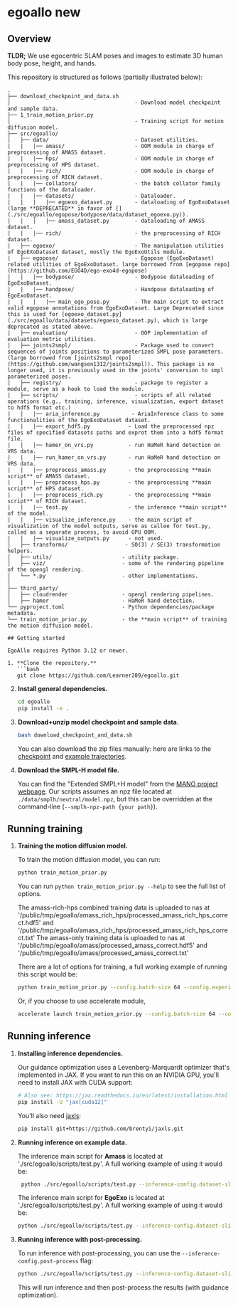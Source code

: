 # egoallo new

## Overview

**TLDR;** We use egocentric SLAM poses and images to estimate 3D human body pose,
height, and hands.

This repository is structured as follows (partially illustrated below):

````
.
├── download_checkpoint_and_data.sh
│                            			- Download model checkpoint and sample data.
├── 1_train_motion_prior.py
│                            			- Training script for motion diffusion model.
├── src/egoallo/
│   ├── data/                			- Dataset utilities.
| 	|	|── amass/           			- OOM module in charge of preprocessing of AMASS dataset.
| 	|	|── hps/             			- OOM module in charge of preprocessing of HPS dataset.
| 	|	|── rich/            			- OOM module in charge of preprocessing of RICH dataset.
| 	|	|── collators/       			- the batch collator family functions of the dataloader.
| 	|	|── datasets/        			- Dataloader.
| 	| 	|	|── egoexo_dataset.py       - dataloading of EgoExoDataset (large **DEPRECATED** in favor of [](./src/egoallo/egopose/bodypose/data/dataset_egoexo.py)).
| 	| 	|	|── amass_dataset.py        - dataloading of AMASS dataset.
| 	|	|── rich/            			- the preprocessing of RICH dataset.
| 	├── egoexo/              			- The manipulation utilities of EgoEXoDataset dataset, mostly the EgoExoUtils module.
| 	├── egopose/             			- Egopose (EgoExoDataset) related utilities of EgoExoDataset. large borrowed from [egopose repo](https://github.com/EGO4D/ego-exo4d-egopose)
| 	|	|── bodypose/       			- Bodypose dataloading of EgoExoDataset.
| 	|	|── handpose/       			- Handpose dataloading of EgoExoDataset.
| 	| 	|	|── main_ego_pose.py        - The main script to extract valid egopose annotations from EgoExoDataset. Large Deprecated since this is used for [egoexo_dataset.py](./src/egoallo/data/datasets/egoexo_dataset.py), which is large deprecated as stated above.
| 	├── evaluation/          			- OOP implementation of evaluation metric utilities.
| 	├── joints2smpl/         			- Package used to convert sequences of joints positions to parameterized SMPL pose parameters. (large borrowed from [joints2smpl repo](https://github.com/wangsen1312/joints2smpl)). This package is no longer used, it is previously used in the joints' conversion to smpl parameterized poses.
| 	├── registry/            			- package to register a module, serve as a hook to load the module.
| 	├── scripts/             			- scripts of all related operations (e.g., training, inference, visualization, export dataset to hdf5 format etc.)
| 	|	|── aria_inference.py          - AriaInference class to some functionalities of the EgoExoDataset dataset.
| 	|	|── export_hdf5.py            - Load the preprocessed npz files of specified datasets paths and exprot them into a hdf5 format file.
| 	|	|── hamer_on_vrs.py           - run HaMeR hand detection on VRS data.
| 	|	|── run_hamer_on_vrs.py       - run HaMeR hand detection on VRS data.
| 	|	|── preprocess_amass.py       - the preprocessing **main script** of AMASS dataset.
| 	|	|── preprocess_hps.py         - the preprocessing **main script** of HPS dataset.
| 	|	|── preprocess_rich.py        - the preprocessing **main script** of RICH dataset.
| 	|	|── test.py                   - the inference **main script** of the model.
| 	|	|── visualize_inference.py    - the main script of visualization of the model outputs, serve as callee for test.py, called as a separate process, to avoid GPU OOM.
| 	|	|── visualize_outputs.py      - not used.
│   ├── transforms/                  - SO(3) / SE(3) transformation helpers.
│   ├── utils/                      - utility package.
│   ├── viz/                        - some of the rendering pipeline of the opengl rendering.
│   └── *.py                        - other implementations.
│
├── third_party/
│   ├── cloudrender                 - opengl rendering pipelines.
│   ├── hamer                       - HaMeR hand detection.
└── pyproject.toml                  - Python dependencies/package metadata.
└── train_motion_prior.py           - the **main script** of training the motion diffusion model.

## Getting started

EgoAllo requires Python 3.12 or newer.

1. **Clone the repository.**
   ```bash
   git clone https://github.com/Learner209/egoallo.git
````

2. **Install general dependencies.**
   ```bash
   cd egoallo
   pip install -e .
   ```
3. **Download+unzip model checkpoint and sample data.**

   ```bash
   bash download_checkpoint_and_data.sh
   ```

   You can also download the zip files manually: here are links to the
   [checkpoint](https://drive.google.com/file/d/14bDkWixFgo3U6dgyrCRmLoXSsXkrDA2w/view?usp=drive_link)
   and
   [example trajectories](https://drive.google.com/file/d/14zQ95NYxL4XIT7KIlFgAYTPCRITWxQqu/view?usp=drive_link).

4. **Download the SMPL-H model file.**

   You can find the "Extended SMPL+H model" from the
   [MANO project webpage](https://mano.is.tue.mpg.de/). Our scripts assumes an npz file
   located at `./data/smplh/neutral/model.npz`, but this can be overridden at the
   command-line (`--smplh-npz-path {your path}`).

## Running training

1. **Training the motion diffusion model.**

   To train the motion diffusion model, you can run:

   ```bash
   python train_motion_prior.py
   ```

   You can run `python train_motion_prior.py --help` to see the full list of options.

   The amass-rich-hps combined training data is uploaded to nas at
   '/public/tmp/egoallo/amass_rich_hps/processed_amass_rich_hps_correct.hdf5' and
   '/public/tmp/egoallo/amass_rich_hps/processed_amass_rich_hps_correct.txt' The
   amass-only training data is uploaded to nas at
   '/public/tmp/egoallo/amass/processed_amass_correct.hdf5' and
   '/public/tmp/egoallo/amass/processed_amass_correct.txt'

   There are a lot of options for training, a full working example of running this
   script would be:

   ```bash
   python train_motion_prior.py --config.batch-size 64 --config.experiment-name <your-experiment-name> --config.learning-rate 1e-4 --config.dataset-hdf5-path <your-hdf5-path> --config.dataset-files-path <your-txt-path> --config.mask_ratio 0.9 --config.splits train val --config.joint_cond_mode "absrel" --config.use_fourier_in_masked_joints --config.random_sample_mask_ratio --config.data_collate_fn "TensorOnlyDataclassBatchCollator" --config.subseq_len 128
   ```

   Or, if you choose to use accelerate module,

   ```bash
   accelerate launch train_motion_prior.py --config.batch-size 64 --config.experiment-name <your-experiment-name> --config.learning-rate 1e-4 --config.dataset-hdf5-path <your-hdf5-path> --config.dataset-files-path <your-txt-path> --config.mask_ratio 0.9 --config.splits train val --config.joint_cond_mode "absrel" --config.use_fourier_in_masked_joints --config.random_sample_mask_ratio --config.data_collate_fn "TensorOnlyDataclassBatchCollator" --config.subseq_len 128
   ```

## Running inference

1. **Installing inference dependencies.**

   Our guidance optimization uses a Levenberg-Marquardt optimizer that's implemented in
   JAX. If you want to run this on an NVIDIA GPU, you'll need to install JAX with CUDA
   support:

   ```bash
   # Also see: https://jax.readthedocs.io/en/latest/installation.html
   pip install -U "jax[cuda12]"
   ```

   You'll also need [jaxls](https://github.com/brentyi/jaxls):

   ```bash
   pip install git+https://github.com/brentyi/jaxls.git
   ```

2. **Running inference on example data.**

   The inference main script for **Amass** is located at
   './src/egoallo/scripts/test.py'. A full working example of using it would be:

   ```bash
    python ./src/egoallo/scripts/test.py --inference-config.dataset-slice-strategy full_sequence --inference-config.splits test --inference-config.checkpoint-dir <your-ckpt-path> --inference-config.dataset-type AdaptiveAmassHdf5Dataset --inference-config.visualize-traj
   ```

   The inference main script for **EgoExo** is located at
   './src/egoallo/scripts/test.py'. A full working example of using it would be:

   ```bash
   python ./src/egoallo/scripts/test.py --inference-config.dataset-slice-strategy full_sequence --inference-config.splits test --inference-config.checkpoint-dir <your-ckpt-path> --inference-config.dataset-type AriaDataset --inference-config.visualize-traj --inference-config.output-dir ./exp/test-egoexo-train --inference-config.egoexo.split train --inference-config.guidance-mode no_hands
   ```

3. **Running inference with post-processing.**

   To run inference with post-processing, you can use the
   `--inference-config.post-process` flag:

   ```bash
   python ./src/egoallo/scripts/test.py --inference-config.dataset-slice-strategy full_sequence --inference-config.splits test --inference-config.checkpoint-dir <your-ckpt-path> --inference-config.dataset-type AdaptiveAmassHdf5Dataset --inference-config.visualize-traj --inference-config.guidance-inner --inference-config.guidance-outer
   ```

   This will run inference and then post-process the results (with guidance
   optimization).

<!-- 3. **Running inference on your own data.**

   To run inference on your own data, you can copy the structure of the example
   trajectories. The key files are:

   - A VRS file from Project Aria, which contains calibrations and images.
   - SLAM outputs from Project Aria's MPS: `closed_loop_trajectory.csv` and
     `semidense_points.csv.gz`.
   - (optional) HaMeR outputs, which we save to a `hamer_outputs.pkl`.
   - (optional) Project Aria wrist and palm tracking outputs.

4. **Running HaMeR on your own data.**

   To generate the `hamer_outputs.pkl` file, you'll need to install
   [hamer_helper](https://github.com/brentyi/hamer_helper).

   Then, as an example for running on our coffeemachine sequence:

   ```bash
   python 2_run_hamer_on_vrs.py --traj-root ./egoallo_example_trajectories/coffeemachine
   ``` -->

<!-- ## Status -->
<!--
This repository currently contains:

- `egoallo` package, which contains reference training and sampling implementation
  details.
- Training script.
- Model checkpoints.
- Dataset preprocessing script.
- Inference script.
- Visualization script.
- Setup instructions.

While we've put effort into cleaning up our code for release, this is research
code and there's room for improvement. If you have questions or comments,
please reach out! -->

